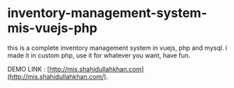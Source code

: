 # inventory-management-system-mis-vuejs-php
this is a complete inventory management system in vuejs, php and mysql. i made it in custom php, use it for whatever you want, have fun.

DEMO LINK : [http://mis.shahidullahkhan.com](http://mis.shahidullahkhan.com/).
